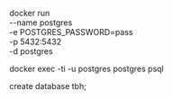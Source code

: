 docker run \
      --name postgres \
      -e POSTGRES_PASSWORD=pass \
      -p 5432:5432 \
      -d postgres


 docker exec -ti -u postgres postgres psql
 
 create database tbh;
